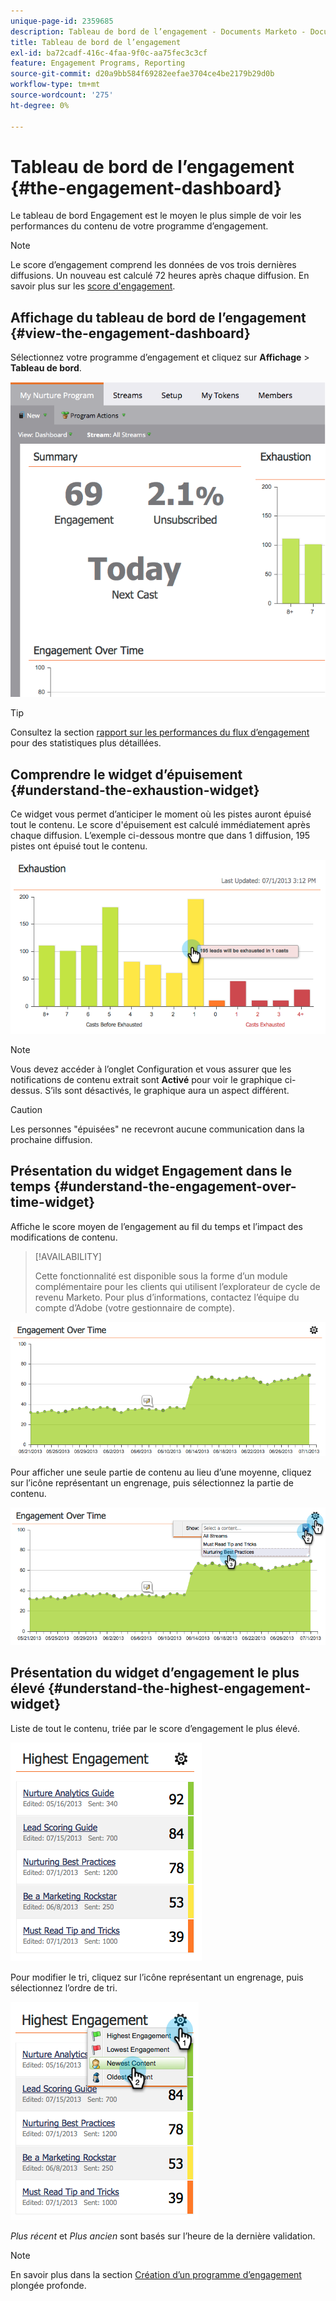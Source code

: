 ```yaml
---
unique-page-id: 2359685
description: Tableau de bord de l’engagement - Documents Marketo - Documentation du produit
title: Tableau de bord de l’engagement
exl-id: ba72cadf-416c-4faa-9f0c-aa75fec3c3cf
feature: Engagement Programs, Reporting
source-git-commit: d20a9bb584f69282eefae3704ce4be2179b29d0b
workflow-type: tm+mt
source-wordcount: '275'
ht-degree: 0%

---
```


# Tableau de bord de l’engagement {#the-engagement-dashboard}

Le tableau de bord Engagement est le moyen le plus simple de voir les performances du contenu de votre programme d’engagement.

>[!NOTE]
>
>Le score d’engagement comprend les données de vos trois dernières diffusions. Un nouveau est calculé 72 heures après chaque diffusion. En savoir plus sur les [score d&#39;engagement](/help/marketo/product-docs/email-marketing/drip-nurturing/reports-and-notifications/understanding-the-engagement-score.md).

## Affichage du tableau de bord de l’engagement {#view-the-engagement-dashboard}

Sélectionnez votre programme d’engagement et cliquez sur **Affichage** > **Tableau de bord**.

![](assets/image2014-9-15-16-3a42-3a41.png)

>[!TIP]
>
>Consultez la section [rapport sur les performances du flux d’engagement](/help/marketo/product-docs/email-marketing/drip-nurturing/reports-and-notifications/engagement-stream-performance-report.md) pour des statistiques plus détaillées.

## Comprendre le widget d’épuisement {#understand-the-exhaustion-widget}

Ce widget vous permet d’anticiper le moment où les pistes auront épuisé tout le contenu. Le score d&#39;épuisement est calculé immédiatement après chaque diffusion. L’exemple ci-dessous montre que dans 1 diffusion, 195 pistes ont épuisé tout le contenu.

![](assets/image2014-9-15-16-3a45-3a10.png)

>[!NOTE]
>
>Vous devez accéder à l’onglet Configuration et vous assurer que les notifications de contenu extrait sont **Activé** pour voir le graphique ci-dessus. S’ils sont désactivés, le graphique aura un aspect différent.

>[!CAUTION]
>
>Les personnes &quot;épuisées&quot; ne recevront aucune communication dans la prochaine diffusion.

## Présentation du widget Engagement dans le temps {#understand-the-engagement-over-time-widget}

Affiche le score moyen de l’engagement au fil du temps et l’impact des modifications de contenu.

>[!AVAILABILITY]
>
>Cette fonctionnalité est disponible sous la forme d’un module complémentaire pour les clients qui utilisent l’explorateur de cycle de revenu Marketo. Pour plus d’informations, contactez l’équipe du compte d’Adobe (votre gestionnaire de compte).

![](assets/image2014-9-15-16-3a45-3a50.png)

Pour afficher une seule partie de contenu au lieu d’une moyenne, cliquez sur l’icône représentant un engrenage, puis sélectionnez la partie de contenu.

![](assets/image2014-9-15-16-3a46-3a45.png)

## Présentation du widget d’engagement le plus élevé {#understand-the-highest-engagement-widget}

Liste de tout le contenu, triée par le score d’engagement le plus élevé.

![](assets/image2014-9-15-16-3a46-3a54.png)

Pour modifier le tri, cliquez sur l’icône représentant un engrenage, puis sélectionnez l’ordre de tri.

![](assets/image2014-9-15-16-3a46-3a58.png)

_Plus récent_ et _Plus ancien_ sont basés sur l’heure de la dernière validation.

>[!NOTE]
>
>En savoir plus dans la section [Création d’un programme d’engagement](/help/marketo/product-docs/email-marketing/drip-nurturing/creating-an-engagement-program/create-an-engagement-program.md) plongée profonde.
